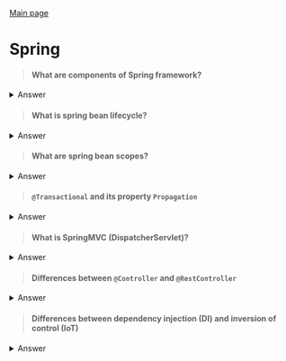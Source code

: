 [Main page](../README.md)

# Spring

>#### What are components of Spring framework? 
<details>
<summary>Answer</summary>

The Spring Framework consists of features organized into about 20 modules. These modules are grouped into Core Container, 
Data Access/Integration, Web, AOP (Aspect Oriented Programming), Instrumentation, and Test, as shown in the following 
diagram.

![img.png](img.png)
</details>

>#### What is spring bean lifecycle?
<details>
<summary>Answer</summary>

Bean life cycle is managed by the spring container. When we run the program then, first of all, the spring container gets started. 
After that, the container creates the instance of a bean as per the request, and then dependencies are injected. And finally, the bean is destroyed when the spring container is closed. Therefore, if we want to execute some code on the bean instantiation and just after closing the spring container, then we can write that code inside the custom init() method and the destroy() method.

![img_1.png](img_1.png)
</details>

>#### What are spring bean scopes?
<details>
    <summary>Answer</summary>
</details>

>#### `@Transactional` and its property `Propagation`
<details>
    <summary>Answer</summary>

`@Transactional` can be applied to class and method level. Won't apply to parent class. Has 7 propagation levels:

1. Required (default): My method needs a transaction, either open one for me or use an existing one → getConnection(). setAutocommit(false). commit().
2. Supports: I don’t really care if a transaction is open or not, i can work either way → nothing to do with JDBC
3. Mandatory: I’m not going to open up a transaction myself, but I’m going to cry if no one else opened one up → nothing to do with JDBC
4. Require_new: I want my completely own transaction → getConnection(). setAutocommit(false). commit().
5. Not_Supported: I really don’t like transactions, I will even try and suspend a current, running transaction → nothing to do with JDBC
6. Never: I’m going to cry if someone else started up a transaction → nothing to do with JDBC
7. Nested: It sounds so complicated, but we are just talking savepoints! → connection.setSavepoint()

Example:


```java
    public class UserService {

     @Transactional(propagation = Propagation.MANDATORY)
     public void myMethod() {
        // execute some sql
     }
}
```

In this case, Spring will expect a transaction to be open, whenever you call myMethod() of the UserService class. 
It does not open one itself, instead, if you call that method without a pre-existing transaction, Spring will 
throw an exception. Keep this in mind as additional points for "logical transaction handling".

Can be used with a hibernate's transaction manager. In the end it's all about plain JDBC
getConnection(). setAutocommit(false). commit()

[More](https://www.marcobehler.com/guides/spring-transaction-management-transactional-in-depth)
</details>

>#### What is SpringMVC (DispatcherServlet)?
<details>
    <summary>Answer</summary>
</details>

>#### Differences between `@Controller` and `@RestController`
<details>
    <summary>Answer</summary>
</details>

>#### Differences between dependency injection (DI) and inversion of control (IoT)
<details>
    <summary>Answer</summary>
</details>
